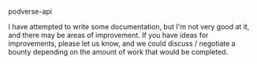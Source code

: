 podverse-api

I have attempted to write some documentation, but I'm not very good at it, and there may be areas of improvement. If you have ideas for improvements, please let us know, and we could discuss / negotiate a bounty depending on the amount of work that would be completed.
